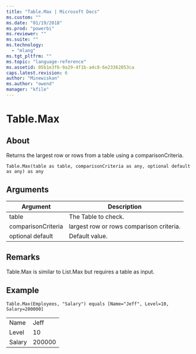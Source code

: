 ```yaml
---
title: "Table.Max | Microsoft Docs"
ms.custom: ""
ms.date: "01/19/2018"
ms.prod: "powerbi"
ms.reviewer: ""
ms.suite: ""
ms.technology: 
  - "mlang"
ms.tgt_pltfrm: ""
ms.topic: "language-reference"
ms.assetid: 05b1e3f6-9a29-4f1b-a4c8-6e23362053ca
caps.latest.revision: 6
author: "Minewiskan"
ms.author: "owend"
manager: "kfile"
---
```

# Table.Max

  
## About  
Returns the largest row or rows from a table using a comparisonCriteria.  
  
```  
Table.Max(table as table, comparisonCriteria as any, optional default as any) as any  
```  
  
## Arguments  
  
|Argument|Description|  
|------------|---------------|  
|table|The Table to check.|  
|comparisonCriteria|largest row or rows comparison criteria.|  
|optional default|Default value.|  
  
## <a name="__toc360789706"></a>Remarks  
Table.Max is similar to List.Max but requires a table as input.  
  
## Example  
  
```  
Table.Max(Employees, "Salary") equals [Name="Jeff", Level=10, Salary=200000]  
```  
  
|||  
|-|-|  
|Name|Jeff|  
|Level|10|  
|Salary|200000|  
  
